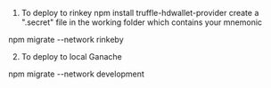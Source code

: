 1. To deploy to rinkey
    npm install truffle-hdwallet-provider
    create a ".secret" file in the working folder which contains your mnemonic
   
npm migrate --network rinkeby

2. To deploy to local Ganache

npm migrate --network development